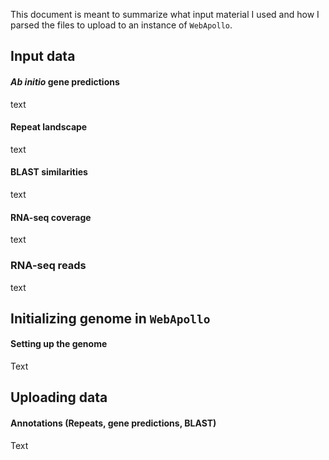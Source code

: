 This document is meant to summarize what input material I used and how I parsed the files to upload to an instance of `WebApollo`. 

## Input data
#### *Ab initio* gene predictions
text

#### Repeat landscape
text

#### BLAST similarities
text

#### RNA-seq coverage
text

### RNA-seq reads
text

## Initializing genome in `WebApollo`
#### Setting up the genome
Text

## Uploading data
#### Annotations (Repeats, gene predictions, BLAST)
Text
